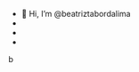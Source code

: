 - 👋 Hi, I’m @beatriztabordalima
- 
- 
-

<!---
beatriztabordalima/beatriztabordalima is a ✨ special ✨ repository because its `README.md` (this file) appears on your GitHub profile.
You can click the Preview link to take a look at your changes.
--->
b
